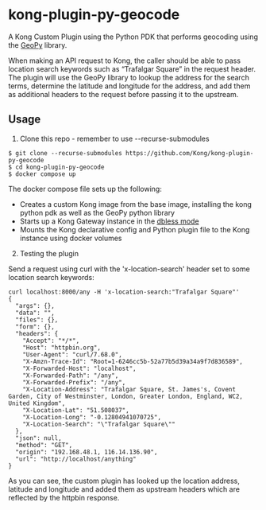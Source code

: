 # kong-plugin-py-geocode

A Kong Custom Plugin using the Python PDK that performs geocoding using the [GeoPy](https://geopy.readthedocs.io/en/stable/) library.

When making an API request to Kong, the caller should be able to pass location search keywords such as “Trafalgar Square” in the request header. The plugin will use the GeoPy library to lookup the address for the search terms, determine the latitude and longitude for the address, and add them as additional headers to the request before passing it to the upstream.

## Usage

1. Clone this repo - remember to use --recurse-submodules

```code
$ git clone --recurse-submodules https://github.com/Kong/kong-plugin-py-geocode
$ cd kong-plugin-py-geocode
$ docker compose up
```

The docker compose file sets up the following:

- Creates a custom Kong image from the base image, installing the kong python pdk as well as the GeoPy python library
- Starts up a Kong Gateway instance in the [dbless mode](https://docs.konghq.com/gateway/2.8.x/reference/db-less-and-declarative-config/) 
- Mounts the Kong declarative config and Python plugin file to the Kong instance using docker volumes

2. Testing the plugin

Send a request using curl with the 'x-location-search' header set to some location search keywords:

```code
curl localhost:8000/any -H 'x-location-search:"Trafalgar Square"'                                                                                                                                                        
{
  "args": {},
  "data": "",
  "files": {},
  "form": {},
  "headers": {
    "Accept": "*/*",
    "Host": "httpbin.org",
    "User-Agent": "curl/7.68.0",
    "X-Amzn-Trace-Id": "Root=1-6246cc5b-52a77b5d39a34a9f7d836589",
    "X-Forwarded-Host": "localhost",
    "X-Forwarded-Path": "/any",
    "X-Forwarded-Prefix": "/any",
    "X-Location-Address": "Trafalgar Square, St. James's, Covent Garden, City of Westminster, London, Greater London, England, WC2, United Kingdom",
    "X-Location-Lat": "51.508037",
    "X-Location-Long": "-0.12804941070725",
    "X-Location-Search": "\"Trafalgar Square\""
  },
  "json": null,
  "method": "GET",
  "origin": "192.168.48.1, 116.14.136.90",
  "url": "http://localhost/anything"
}

```
As you can see, the  custom plugin has looked up the location address, latitude and longitude and added them as upstream headers which are reflected by the httpbin response.

